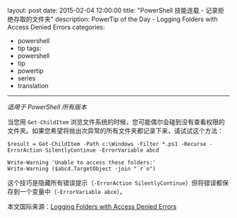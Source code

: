 ﻿layout: post
date: 2015-02-04 12:00:00
title: "PowerShell 技能连载 - 记录拒绝存取的文件夹"
description: PowerTip of the Day - Logging Folders with Access Denied Errors
categories:
- powershell
- tip
tags:
- powershell
- tip
- powertip
- series
- translation
---
_适用于 PowerShell 所有版本_

当您用 `Get-ChildItem` 浏览文件系统的时候，您可能偶尔会碰到没有查看权限的文件夹。如果您希望将抛出次异常的所有文件夹都记录下来，请试试这个方法：

    $result = Get-ChildItem -Path c:\Windows -Filter *.ps1 -Recurse -ErrorAction SilentlyContinue -ErrorVariable abcd
    
    Write-Warning 'Unable to access these folders:'
    Write-Warning ($abcd.TargetObject -join "`r`n") 

这个技巧是隐藏所有错误提示（`-ErrorAction SilentlyContinue`）但将错误都保存到一个变量中（`-ErrorVariable abce`）。

<!--more-->
本文国际来源：[Logging Folders with Access Denied Errors](http://powershell.com/cs/blogs/tips/archive/2015/02/04/logging-folders-with-access-denied-errors.aspx)
